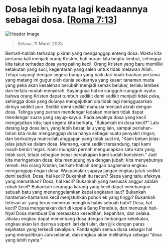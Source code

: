 
# Dosa lebih nyata lagi keadaannya sebagai dosa. [[Roma 7:13](http://alkitab.sabda.org/?Roma%207:13)]

![Header Image](https://alkitab.app/slice/sunrise.jpg)

> Selasa, 11 Maret 2025

Berhati-hatilah terhadap pikiran yang menganggap enteng dosa. Waktu kita pertama kali menjadi orang Kristen, hati nurani kita begitu lembut, sehingga kita takut terhadap dosa yang paling kecil. Orang Kristen yang baru memiliki ketakutan yang suci, kegentaran yang saleh untuk tidak melawan Allah. Tetapi sayang! dengan segera bunga yang baik dari buah-buahan pertama yang matang ini gugur oleh dunia sekitarnya yang kasar: tanaman muda yang peka akan kesalehan berubah menjadi semak belukar, terlalu lembek dan terlalu mudah menyerah. Sayangnya hal ini sungguh-sungguh nyata: bahwa orang Kristen dapat tumbuh sedikit demi sedikit menjadi tidak peka, sehingga dosa yang dulunya mengejutkan dia tidak lagi menggusarkan dirinya sedikit pun. Sedikit demi sedikit manusia menjadi akrab dengan dosa. Telinga yang pernah mendengar ledakan meriam tidak dapat mendengar suara yang sayup-sayup. Pada awalnya dosa yang kecil mengejutkan kita; tapi segera kita berkata, "Bukankah ini dosa kecil?" Lalu datang lagi dosa lain, yang lebih besar, lalu yang lain, sampai perlahan-lahan kita mulai menganggap dosa hanya sebagai suatu penyakit ringan; dan berikutnya muncullah anggapan yang tidak suci ini, "Kami belum jelas-jelas jatuh ke dalam dosa. Memang, kami sedikit tersandung, tapi kami masih berdiri tegak. Kami mungkin pernah mengucapkan satu kata yang tidak suci, tetapi sebagian besar percakapan kami sudah konsisten.” Jadi kita meringankan dosa; kita menudunginya dengan jubah; kita menyebutnya remeh. Hai orang Kristen, berhati-hatilah dengan bagaimana engkau menganggap ringan dosa. Waspadalah supaya jangan engkau jatuh sedikit demi sedikit. Dosa, hal kecil? Bukankah itu racun? Siapa yang tahu efeknya yang mematikan? Dosa, hal kecil? Bukankah yang merusak anggur adalah rubah kecil? Bukankah serangga karang yang kecil dapat membangun sebuah batu yang menenggelamkan kapal angkatan laut? Bukankah hantaman-hantaman kecil menjatuhkan pohon ek yang tinggi? Bukankah tetesan air yang terus-menerus mengikis habis sebuah batu? Dosa, hal kecil? Dosa mengenakan duri di kepala Sang Penebus, dan menusuk hati-Nya! Dosa membuat Dia merasakan kesedihan, kepahitan, dan celaka. Jikalau engkau dapat menimbang dosa dengan timbangan kekekalan, engkau akan lari darinya seperti lari dari ular, dan jijik dengan paras kejahatan yang terkecil sekalipun. Pandanglah semua dosa sebagai hal yang menyalibkan Juruselamat, dan engkau akan melihatnya sebagai “dosa yang lebih nyata."
    